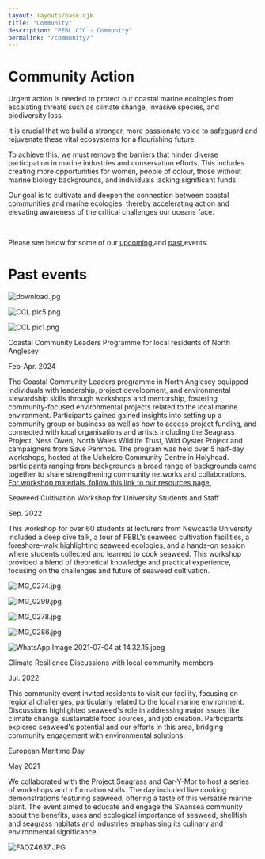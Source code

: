 ```yaml
---
layout: layouts/base.njk
title: "Community"
description: "PEBL CIC - Community"
permalink: "/community/"
---
```


# Community Action

Urgent action is needed to protect our coastal marine ecologies from escalating threats such as climate change, invasive species, and biodiversity loss.

It is crucial that we build a stronger, more passionate voice to safeguard and rejuvenate these vital ecosystems for a flourishing future.

To achieve this, we must remove the barriers that hinder diverse participation in marine industries and conservation efforts. This includes creating more opportunities for women, people of colour, those without marine biology backgrounds, and individuals lacking significant funds.

Our goal is to cultivate and deepen the connection between coastal communities and marine ecologies, thereby accelerating action and elevating awareness of the critical challenges our oceans face.

​

Please see below for some of our [upcoming ](https://www.pebl-cic.co.uk/community)and [past ](https://www.pebl-cic.co.uk/community)events.

# Past events

![download.jpg](https://static.wixstatic.com/media/f41896_e9238b6b31da40b4acd4a61c6c705378~mv2.jpg/v1/fill/w_374,h_156,al_c,lg_1,q_80,enc_avif,quality_auto/download.jpg)

![CCL pic5.png](https://static.wixstatic.com/media/f41896_34614742d571419797758d2ab93434cd~mv2.png/v1/fill/w_374,h_179,al_c,q_85,usm_0.66_1.00_0.01,enc_avif,quality_auto/CCL%20pic5.png)

![CCL pic1.png](https://static.wixstatic.com/media/f41896_fb966420e9094f93a87c18cd0b19986f~mv2.png/v1/fill/w_374,h_194,al_c,q_85,usm_0.66_1.00_0.01,enc_avif,quality_auto/CCL%20pic1.png)

Coastal Community Leaders Programme for local residents of North Anglesey

Feb-Apr. 2024

The Coastal Community Leaders programme in North Anglesey equipped individuals with leadership, project development, and environmental stewardship skills through workshops and mentorship, fostering community-focused environmental projects related to the local marine environment. Participants gained gained insights into setting up a community group or business as well as how to access project funding, and connected with local organisations and artists including the Seagrass Project, Ness Owen, North Wales Wildlife Trust, Wild Oyster Project and campaigners from Save Penrhos. The program was held over 5 half-day workshops, hosted at the Ucheldre Community Centre in Holyhead. participants ranging from backgrounds a broad range of backgrounds came together to share strengthening community networks and collaborations. [For workshop materials, follow this link to our resources page.](https://www.pebl-cic.co.uk/resources)

Seaweed Cultivation Workshop for University Students and Staff

Sep. 2022

This workshop for over 60 students at lecturers from Newcastle University included a deep dive talk, a tour of PEBL's seaweed cultivation facilities, a foreshore-walk highlighting seaweed ecologies, and a hands-on session where students collected and learned to cook seaweed. This workshop provided a blend of theoretical knowledge and practical experience, focusing on the challenges and future of seaweed cultivation.

![IMG_0274.jpg](https://static.wixstatic.com/media/f41896_d1c766e93f9d427cae6ec4d17d218848~mv2.jpg/v1/crop/x_0,y_287,w_2830,h_2070/fill/w_329,h_241,al_c,q_80,usm_0.66_1.00_0.01,enc_avif,quality_auto/IMG_0274.jpg)

![IMG_0299.jpg](https://static.wixstatic.com/media/f41896_391555e9be254033b45f52e0d4b14947~mv2.jpg/v1/crop/x_0,y_1129,w_3024,h_2019/fill/w_329,h_241,al_c,q_80,usm_0.66_1.00_0.01,enc_avif,quality_auto/IMG_0299.jpg)

![IMG_0278.jpg](https://static.wixstatic.com/media/f41896_b2545a35bcda4945b1ee85a1b00accfe~mv2.jpg/v1/crop/x_0,y_141,w_3024,h_2666/fill/w_254,h_241,al_c,q_80,usm_0.66_1.00_0.01,enc_avif,quality_auto/IMG_0278.jpg)

![IMG_0286.jpg](https://static.wixstatic.com/media/f41896_cdcdccd6310e4f8bb4692f7bdc084de1~mv2.jpg/v1/crop/x_135,y_397,w_2889,h_2747/fill/w_257,h_241,al_c,q_80,usm_0.66_1.00_0.01,enc_avif,quality_auto/IMG_0286.jpg)

![WhatsApp Image 2021-07-04 at 14.32.15.jpeg](https://static.wixstatic.com/media/f41896_648593340f8943fdabdd875c7cf3ebe9~mv2.jpeg/v1/crop/x_90,y_24,w_932,h_737/fill/w_416,h_329,al_c,q_80,usm_0.66_1.00_0.01,enc_avif,quality_auto/WhatsApp%20Image%202021-07-04%20at%2014_32_15.jpeg)

Climate Resilience Discussions with local community members

Jul. 2022

This community event invited residents to visit our facility, focusing on regional challenges, particularly related to the local marine environment. Discussions highlighted seaweed's role in addressing major issues like climate change, sustainable food sources, and job creation. Participants explored seaweed's potential and our efforts in this area, bridging community engagement with environmental solutions.

European Maritime Day

May 2021

We collaborated with the Project Seagrass and Car-Y-Mor to host a series of workshops and information stalls. The day included live cooking demonstrations featuring seaweed, offering a taste of this versatile marine plant. The event aimed to educate and engage the Swansea community about the benefits, uses and ecological importance of seaweed, shellfish and seagrass habitats and industries emphasising its culinary and environmental significance.

![FAOZ4637.JPG](https://static.wixstatic.com/media/f41896_de4b1b6b46984f1e8d4edb9372965587~mv2.jpg/v1/crop/x_0,y_90,w_768,h_553/fill/w_388,h_280,al_c,q_80,usm_0.66_1.00_0.01,enc_avif,quality_auto/FAOZ4637_JPG.jpg)
